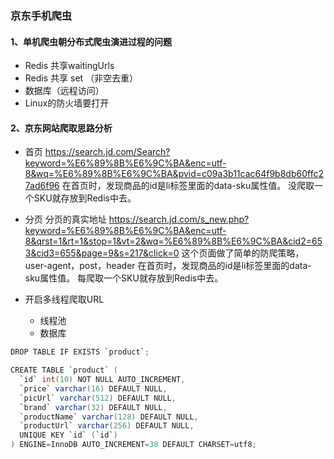 ### 京东手机爬虫
#### 1、单机爬虫朝分布式爬虫演进过程的问题
* Redis 共享waitingUrls
* Redis 共享 set （非空去重）
* 数据库（远程访问）
* Linux的防火墙要打开



#### 2、京东网站爬取思路分析
* 首页
https://search.jd.com/Search?keyword=%E6%89%8B%E6%9C%BA&enc=utf-8&wq=%E6%89%8B%E6%9C%BA&pvid=c09a3b11cac64f9b8db60ffc27ad6f96
在首页时，发现商品的id是li标签里面的data-sku属性值。
没爬取一个SKU就存放到Redis中去。

* 分页
分页的真实地址
https://search.jd.com/s_new.php?keyword=%E6%89%8B%E6%9C%BA&enc=utf-8&qrst=1&rt=1&stop=1&vt=2&wq=%E6%89%8B%E6%9C%BA&cid2=653&cid3=655&page=9&s=217&click=0
这个页面做了简单的防爬策略，user-agent，post，header
在首页时，发现商品的id是li标签里面的data-sku属性值。
每爬取一个SKU就存放到Redis中去。

* 开启多线程爬取URL
	* 线程池
	* 数据库

```java
DROP TABLE IF EXISTS `product`;

CREATE TABLE `product` (
  `id` int(10) NOT NULL AUTO_INCREMENT,
  `price` varchar(16) DEFAULT NULL,
  `picUrl` varchar(512) DEFAULT NULL,
  `brand` varchar(32) DEFAULT NULL,
  `productName` varchar(128) DEFAULT NULL,
  `productUrl` varchar(256) DEFAULT NULL,
  UNIQUE KEY `id` (`id`)
) ENGINE=InnoDB AUTO_INCREMENT=38 DEFAULT CHARSET=utf8;
```